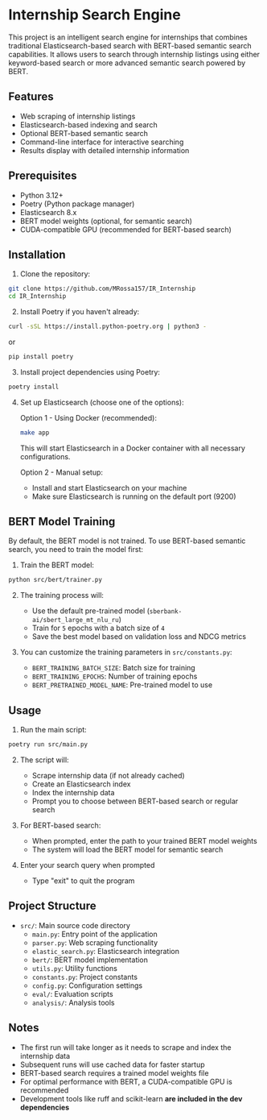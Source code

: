 # Internship Search Engine

This project is an intelligent search engine for internships that combines traditional Elasticsearch-based search with BERT-based semantic search capabilities. It allows users to search through internship listings using either keyword-based search or more advanced semantic search powered by BERT.

## Features

- Web scraping of internship listings
- Elasticsearch-based indexing and search
- Optional BERT-based semantic search
- Command-line interface for interactive searching
- Results display with detailed internship information

## Prerequisites

- Python 3.12+
- Poetry (Python package manager)
- Elasticsearch 8.x
- BERT model weights (optional, for semantic search)
- CUDA-compatible GPU (recommended for BERT-based search)

## Installation

1. Clone the repository:
```bash
git clone https://github.com/MRossa157/IR_Internship
cd IR_Internship
```

2. Install Poetry if you haven't already:
```bash
curl -sSL https://install.python-poetry.org | python3 -
```
or
```bash
pip install poetry
```

3. Install project dependencies using Poetry:
```bash
poetry install
```

4. Set up Elasticsearch (choose one of the options):

   Option 1 - Using Docker (recommended):
   ```bash
   make app
   ```
   This will start Elasticsearch in a Docker container with all necessary configurations.

   Option 2 - Manual setup:
   - Install and start Elasticsearch on your machine
   - Make sure Elasticsearch is running on the default port (9200)

## BERT Model Training

By default, the BERT model is not trained. To use BERT-based semantic search, you need to train the model first:

1. Train the BERT model:
```bash
python src/bert/trainer.py
```

2. The training process will:
   - Use the default pre-trained model (`sberbank-ai/sbert_large_mt_nlu_ru`)
   - Train for `5` epochs with a batch size of `4`
   - Save the best model based on validation loss and NDCG metrics

3. You can customize the training parameters in `src/constants.py`:
   - `BERT_TRAINING_BATCH_SIZE`: Batch size for training
   - `BERT_TRAINING_EPOCHS`: Number of training epochs
   - `BERT_PRETRAINED_MODEL_NAME`: Pre-trained model to use

## Usage

1. Run the main script:
```bash
poetry run src/main.py
```

2. The script will:
   - Scrape internship data (if not already cached)
   - Create an Elasticsearch index
   - Index the internship data
   - Prompt you to choose between BERT-based search or regular search

3. For BERT-based search:
   - When prompted, enter the path to your trained BERT model weights
   - The system will load the BERT model for semantic search

4. Enter your search query when prompted
   - Type "exit" to quit the program

## Project Structure

- `src/`: Main source code directory
  - `main.py`: Entry point of the application
  - `parser.py`: Web scraping functionality
  - `elastic_search.py`: Elasticsearch integration
  - `bert/`: BERT model implementation
  - `utils.py`: Utility functions
  - `constants.py`: Project constants
  - `config.py`: Configuration settings
  - `eval/`: Evaluation scripts
  - `analysis/`: Analysis tools

## Notes

- The first run will take longer as it needs to scrape and index the internship data
- Subsequent runs will use cached data for faster startup
- BERT-based search requires a trained model weights file
- For optimal performance with BERT, a CUDA-compatible GPU is recommended
- Development tools like ruff and scikit-learn **are included in the dev dependencies**
